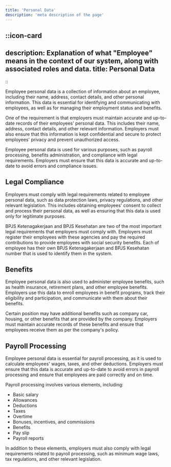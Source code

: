 ```yaml
---
title: 'Personal Data'
description: 'meta description of the page'
---
```


::icon-card
---
description: Explanation of what "Employee" means in the context of our system, along with associated roles and data.
title: Personal Data
---
::

Employee personal data is a collection of information about an employee, including their name, address, contact details, and other personal information. This data is essential for identifying and communicating with employees, as well as for managing their employment status and benefits.

One of the requirement is that employers must maintain accurate and up-to-date records of their employees' personal data. This includes their name, address, contact details, and other relevant information. Employers must also ensure that this information is kept confidential and secure to protect employees' privacy and prevent unauthorized access.

Employee personal data is used for various purposes, such as payroll processing, benefits administration, and compliance with legal requirements. Employers must ensure that this data is accurate and up-to-date to avoid errors and compliance issues.

## Legal Compliance

Employers must comply with legal requirements related to employee personal data, such as data protection laws, privacy regulations, and other relevant legislation. This includes obtaining employees' consent to collect and process their personal data, as well as ensuring that this data is used only for legitimate purposes.

BPJS Ketenagakerjaan and BPJS Kesehatan are two of the most important legal requirements that employers must comply with. Employers must register their employees with these agencies and pay the required contributions to provide employees with social security benefits. Each of employee has their own BPJS Ketenagakerjaan and BPJS Kesehatan number that is used to identify them in the system.

## Benefits

Employee personal data is also used to administer employee benefits, such as health insurance, retirement plans, and other employee benefits. Employers use this data to enroll employees in benefit programs, track their eligibility and participation, and communicate with them about their benefits.

Certain position may have additional benefits such as company car, housing, or other benefits that are provided by the company. Employers must maintain accurate records of these benefits and ensure that employees receive them as per the company's policy.

## Payroll Processing

Employee personal data is essential for payroll processing, as it is used to calculate employees' wages, taxes, and other deductions. Employers must ensure that this data is accurate and up-to-date to avoid errors in payroll processing and ensure that employees are paid correctly and on time.

Payroll processing involves various elements, including:
- Basic salary
- Allowances
- Deductions
- Taxes
- Overtime
- Bonuses, incentives, and commissions
- Benefits
- Pay slip
- Payroll reports

In addition to these elements, employers must also comply with legal requirements related to payroll processing, such as minimum wage laws, tax regulations, and other relevant legislation.

